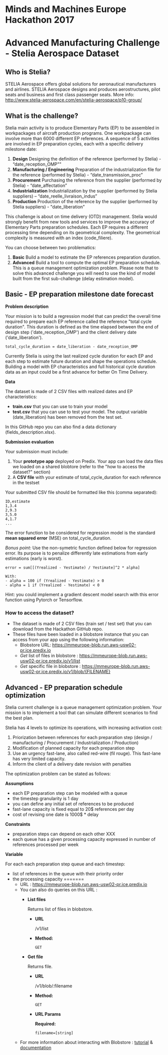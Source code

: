 # Minds and Machines Europe Hackathon 2017
# Advanced Manufacturing Challenge - Stelia Aerospace Dataset

## Who is Stelia?
STELIA Aerospace offers global solutions for aeronautical manufacturers and airlines. STELIA Aerospace designs and produces aerostructures, pilot seats and business and first class passenger seats.
More info: http://www.stelia-aerospace.com/en/stelia-aerospace/p10-group/

## What is the challenge?
Stelia main activity is to produce Elementary Parts (EP) to be assembled in workpackages of aircraft production programs. One workpackage can involve more than 6000 different EP references. A sequence of 5 activities are involved in EP preparation cycles, each with a specific delivery milestone date:

1.	**Design** Designing the definition of the reference (performed by Stelia) - “date_reception_OMP""
2.	**Manufacturing / Engineering** Preparation of the industrialization file for the reference (performed by Stelia) - “date_transmission_proc”
3.	**Procurement** Purchasing the reference from the supplier (performed by Stelia) - “date_affectation”
4.	**Industrialization** Industrialization by the supplier (performed by Stelia suppliers) – “date_reelle_livraison_indus”
5.	**Production** Production of the reference by the supplier (performed by Stelia suppliers) - "date_liberation"

This challenge is about on time delivery (OTD) management. Stelia would strongly benefit from new tools and services to improve the accuracy of Elementary Parts preparation schedules.
Each EP requires a different processing time depending on its geometrical complexity. The geometrical complexity is measured with an index (code_filiere).

You can choose between two problematics:
1. **Basic** Build a model to estimate the EP references preparation duration.
2. **Advanced** Build a tool to compute the optimal EP preparation schedule. This is a queue management optimization problem. Please note that to solve this advanced challenge you will need to use the kind of model built from the first sub-challenge (delay estimation model).

## Basic - EP preparation milestone date forecast

**Problem description**

Your mission is to build a regression model that can predict the overall time required to prepare each EP reference called the reference "total cycle duration". This duration is defined as the time elapsed between the end of design step ('date_reception_OMP') and the client delivery date ('date_liberation').

```
total_cycle_duration = date_liberation - date_reception_OMP
```

Currently Stelia is using the last realized cycle duration for each EP and each step to estimate future duration and shape the operations schedule. Building a model with EP characteristics and full historical cycle duration data as an input could be a first advance for better On Time Delivery.

**Data**

The dataset is made of 2 CSV files with realized dates and EP characteristics:
- **train.csv** that you can use to train your model
- **test.csv** that you can use to test your model. The output variable (date_liberation) has been removed from the test set.

In this GitHub repo you can also find a data dictionary (fields_description.xlsx).

**Submission evaluation**

Your submission must include:
1. Your **prototype app** deployed on Predix. Your app can load the data files we loaded on a shared blobtore (refer to the "how to access the dataset?" section)
2. A **CSV file** with your estimate of total_cycle_duration for each reference in the testset

Your submitted CSV file should be formatted like this (comma separated):
```
ID,estimate
1,3.4
2,9.3
3,5.0
4,1.7
...

```

The error function to be considered for regression model is the standard **mean squared error** (MSE) on total_cycle_duration.

*Bonus point:*
Use the non-symetric function defined below for regression error. Its purpose is to penalize differently late estimations from early estimations (early is worst).
```
error = sum[[(Yrealized - Yestimate) / Yestimate]^2 * alpha]

With:
- alpha = 100 if (Yrealized - Yestimate) > 0
- alpha = 1 if (Yrealized - Yestimate) < 0
```

Hint: you could implement a gradient descent model search with this error function using Pytorch or Tensorflow.


### How to access the dataset?
- The dataset is made of 2 CSV files (train set / test set) that you can download from the Hackathon GitHub repo.
- These files have been loaded in a blobstore instance that you can access from your app using the following information:
  - Blobstore URL: https://mmeurope-blob.run.aws-usw02-pr.ice.predix.io
  - *Get* list of files in blobstore : https://mmeurope-blob.run.aws-usw02-pr.ice.predix.io/v1/list
  - *Get* specific file in blobstore : https://mmeurope-blob.run.aws-usw02-pr.ice.predix.io/v1/blob/{FILENAME}


## Advanced - EP preparation schedule optimization

Stelia current challenge is a queue management optimization problem. Your mission is to implement a tool that can simulate different scenarios to find the best plan.

Stelia has 4 levels to optimize its operations, with increasing activation cost:
1. Priorization between references for each preparation step (design / manufacturing / Procurement / Industrialization / Production)
2. Modification of planned capacity for each preparation step
3. Use an urgency fast-lane, also called red-wire (fil rouge). This fast-lane has very limited capacity.
4. Inform the client of a delivery date revision with penalties

The optimization problem can be stated as follows:

**Assumptions**
- each EP preparation step can be modeled with a queue
- the timestep granularity is 1 day
- you can define any initial set of references to be produced
- fast-lane capacity is fixed equal to 20$ references per day
- cost of revising one date is 1000$ * delay

**Constraints**
- preparation steps can depend on each other XXX
- each queue has a given processing capacity expressed in number of references processed per week

**Variable**

For each each preparation step queue and each timestep:
- list of references in the queue with their priority order
- the processing capacity
=======
  - URL : https://mmeurope-blob.run.aws-usw02-pr.ice.predix.io
  - You can also do queries on this URL :
    - **List files**

      Returns list of files in blobstore.

      * **URL**

        /v1/list

      * **Method:**

        `GET`

    - **Get file**

      Returns file.

       * **URL**

          /v1/blob/:filename

      * **Method:**

        `GET`

      *  **URL Params**

         **Required:**

         `filename=[string]`
   - For more information about interacting with Blobstore : [tutorial](https://www.predix.io/resources/tutorials/tutorial-details.html?tutorial_id=1931&tag=1922&journey=Exploring%20Blobstore) & [documentation](https://docs.predix.io/en-US/content/service/data_management/blobstore/)
